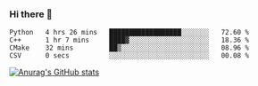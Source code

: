 ### Hi there 👋
<!--START_SECTION:waka-->

```text
Python   4 hrs 26 mins   ██████████████████░░░░░░░   72.60 %
C++      1 hr 7 mins     ████▓░░░░░░░░░░░░░░░░░░░░   18.36 %
CMake    32 mins         ██▒░░░░░░░░░░░░░░░░░░░░░░   08.96 %
CSV      0 secs          ░░░░░░░░░░░░░░░░░░░░░░░░░   00.08 %
```

<!--END_SECTION:waka-->
[![Anurag's GitHub stats](https://github-readme-stats.vercel.app/api?username=Kevinbarrero)](https://github.com/anuraghazra/github-readme-stats)
<!--
**Kevinbarrero/Kevinbarrero** is a ✨ _special_ ✨ repository because its `README.md` (this file) appears on your GitHub profile.

Here are some ideas to get you started:

- 🔭 I’m currently working on ...
- 🌱 I’m currently learning ...
- 👯 I’m looking to collaborate on ...
- 🤔 I’m looking for help with ...
- 💬 Ask me about ...
- 📫 How to reach me: ...
- 😄 Pronouns: ...
- ⚡ Fun fact: ...

-->


